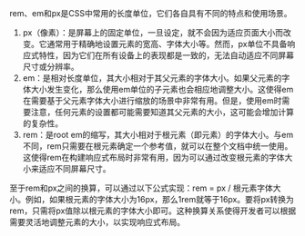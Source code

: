 rem、em和px是CSS中常用的长度单位，它们各自具有不同的特点和使用场景。

1. px（像素）：是屏幕上的固定单位，一旦设定，就不会因为适应页面大小而改变。它通常用于精确地设置元素的宽高、字体大小等。然而，px单位不具备响应式特性，因为它们在所有设备上的表现都是一致的，无法自动适应不同屏幕尺寸或分辨率。
2. em：是相对长度单位，其大小相对于其父元素的字体大小。如果父元素的字体大小发生变化，那么使用em单位的子元素也会相应地调整大小。这使得em在需要基于父元素字体大小进行缩放的场景中非常有用。但是，使用em时需要注意，任何元素的设置都可能需要知道其父元素的大小，这可能会增加计算的复杂性。
3. rem：是root em的缩写，其大小相对于根元素（即<html>元素）的字体大小。与em不同，rem只需要在根元素确定一个参考值，就可以在整个文档中统一使用。这使得rem在构建响应式布局时非常有用，因为可以通过改变根元素的字体大小来适应不同屏幕尺寸。

至于rem和px之间的换算，可以通过以下公式实现：rem = px / 根元素字体大小。例如，如果根元素的字体大小为16px，那么1rem就等于16px。要将px转换为rem，只需将px值除以根元素的字体大小即可。这种换算关系使得开发者可以根据需要灵活地调整元素的大小，以实现响应式布局。

